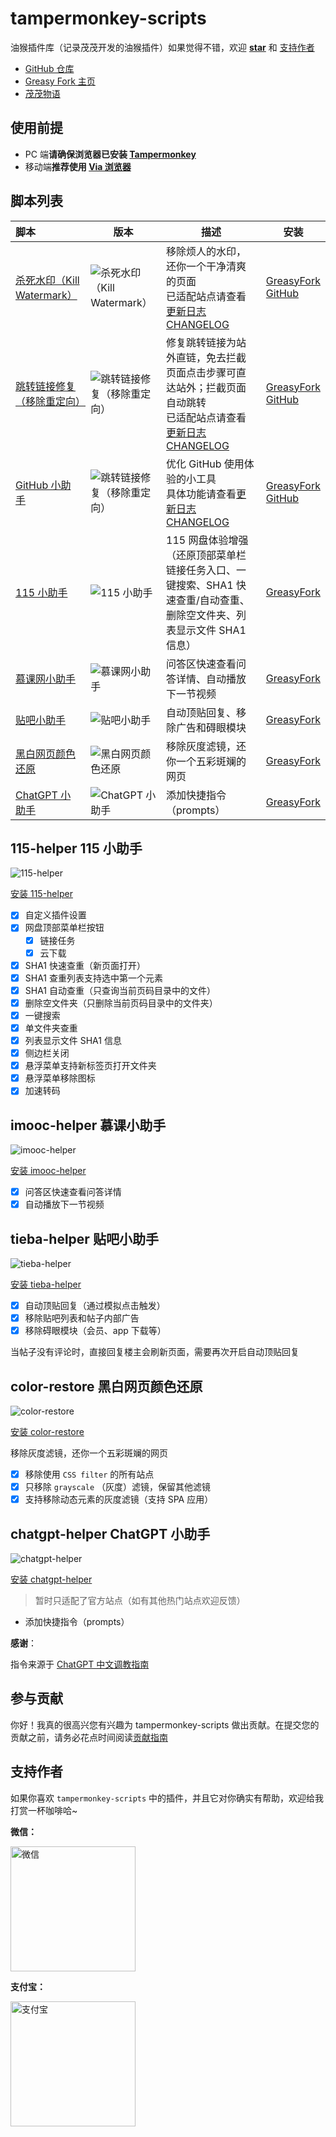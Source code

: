 # tampermonkey-scripts

油猴插件库（记录茂茂开发的油猴插件）如果觉得不错，欢迎 [**star**](https://github.com/maomao1996/tampermonkey-scripts) 和 [支持作者](#支持作者)

- [GitHub 仓库](https://github.com/maomao1996/tampermonkey-scripts)
- [Greasy Fork 主页](https://greasyfork.org/zh-CN/users/440613)
- [茂茂物语](https://notes.fe-mm.com)

## 使用前提

- PC 端**请确保浏览器已安装 [Tampermonkey](https://chrome.google.com/webstore/detail/tampermonkey/dhdgffkkebhmkfjojejmpbldmpobfkfo)**
- 移动端**推荐使用 [Via 浏览器](https://viayoo.com/zh-cn/)**

## 脚本列表

| 脚本                                                                                                                  | 版本                                                                      | 描述                                                                                                                                                                                                                     | 安装                                                                                                                                                             |
| :-------------------------------------------------------------------------------------------------------------------- | ------------------------------------------------------------------------- | ------------------------------------------------------------------------------------------------------------------------------------------------------------------------------------------------------------------------ | ---------------------------------------------------------------------------------------------------------------------------------------------------------------- |
| [杀死水印（Kill Watermark）](https://github.com/maomao1996/tampermonkey-scripts/tree/master/packages/kill-watermark)  | ![杀死水印（Kill Watermark）](https://img.shields.io/greasyfork/v/459646) | 移除烦人的水印，还你一个干净清爽的页面<br />已适配站点请查看[更新日志 CHANGELOG](https://github.com/maomao1996/tampermonkey-scripts/blob/master/packages/kill-watermark/CHANGELOG.md)                                    | [GreasyFork](https://greasyfork.org/zh-CN/scripts/459646)<br />[GitHub](https://github.com/maomao1996/tampermonkey-scripts/raw/gh-pages/kill-watermark.user.js)  |
| [跳转链接修复（移除重定向）](https://github.com/maomao1996/tampermonkey-scripts/tree/master/packages/remove-redirect) | ![跳转链接修复（移除重定向）](https://img.shields.io/greasyfork/v/395970) | 修复跳转链接为站外直链，免去拦截页面点击步骤可直达站外；拦截页面自动跳转<br />已适配站点请查看[更新日志 CHANGELOG](https://github.com/maomao1996/tampermonkey-scripts/blob/master/packages/remove-redirect/CHANGELOG.md) | [GreasyFork](https://greasyfork.org/zh-CN/scripts/395970)<br />[GitHub](https://github.com/maomao1996/tampermonkey-scripts/raw/gh-pages/remove-redirect.user.js) |
| [GitHub 小助手](https://github.com/maomao1996/tampermonkey-scripts/tree/master/packages/github-helper)                | ![跳转链接修复（移除重定向）](https://img.shields.io/greasyfork/v/484924) | 优化 GitHub 使用体验的小工具<br />具体功能请查看[更新日志 CHANGELOG](https://github.com/maomao1996/tampermonkey-scripts/blob/master/packages/github-helper/CHANGELOG.md)                                                 | [GreasyFork](https://greasyfork.org/zh-CN/scripts/484924)<br />[GitHub](https://github.com/maomao1996/tampermonkey-scripts/raw/gh-pages/github-helper.user.js)   |
| [115 小助手](#115-helper-115-小助手)                                                                                  | ![115 小助手](https://img.shields.io/greasyfork/v/413142)                 | 115 网盘体验增强（还原顶部菜单栏链接任务入口、一键搜索、SHA1 快速查重/自动查重、删除空文件夹、列表显示文件 SHA1 信息）                                                                                                   | [GreasyFork](https://greasyfork.org/zh-CN/scripts/413142)                                                                                                        |
| [慕课网小助手](#imooc-helper-慕课小助手)                                                                              | ![慕课网小助手](https://img.shields.io/greasyfork/v/396378)               | 问答区快速查看问答详情、自动播放下一节视频                                                                                                                                                                               | [GreasyFork](https://greasyfork.org/zh-CN/scripts/396378)                                                                                                        |
| [贴吧小助手](#tieba-helper-贴吧小助手)                                                                                | ![贴吧小助手](https://img.shields.io/greasyfork/v/419001)                 | 自动顶贴回复、移除广告和碍眼模块                                                                                                                                                                                         | [GreasyFork](https://greasyfork.org/zh-CN/scripts/419001)                                                                                                        |
| [黑白网页颜色还原](#color-restore-黑白网页颜色还原)                                                                   | ![黑白网页颜色还原](https://img.shields.io/greasyfork/v/455825)           | 移除灰度滤镜，还你一个五彩斑斓的网页                                                                                                                                                                                     | [GreasyFork](https://greasyfork.org/zh-CN/scripts/455825)                                                                                                        |
| [ChatGPT 小助手](#chatgpt-helper-chatgpt-小助手)                                                                      | ![ChatGPT 小助手](https://img.shields.io/greasyfork/v/462447)             | 添加快捷指令（prompts）                                                                                                                                                                                                  | [GreasyFork](https://greasyfork.org/zh-CN/scripts/462447)                                                                                                        |

## 115-helper 115 小助手

![115-helper](https://img.shields.io/greasyfork/v/413142)

[安装 115-helper](https://greasyfork.org/zh-CN/scripts/413142)

- [x] 自定义插件设置
- [x] 网盘顶部菜单栏按钮
  - [x] 链接任务
  - [x] 云下载
- [x] SHA1 快速查重（新页面打开）
- [x] SHA1 查重列表支持选中第一个元素
- [x] SHA1 自动查重（只查询当前页码目录中的文件）
- [x] 删除空文件夹（只删除当前页码目录中的文件夹）
- [x] 一键搜索
- [x] 单文件夹查重
- [x] 列表显示文件 SHA1 信息
- [x] 侧边栏关闭
- [x] 悬浮菜单支持新标签页打开文件夹
- [x] 悬浮菜单移除图标
- [x] 加速转码

## imooc-helper 慕课小助手

![imooc-helper](https://img.shields.io/greasyfork/v/396378)

[安装 imooc-helper](https://greasyfork.org/zh-CN/scripts/396378)

- [x] 问答区快速查看问答详情
- [x] 自动播放下一节视频

## tieba-helper 贴吧小助手

![tieba-helper](https://img.shields.io/greasyfork/v/419001)

[安装 tieba-helper](https://greasyfork.org/zh-CN/scripts/419001)

- [x] 自动顶贴回复（通过模拟点击触发）
- [x] 移除贴吧列表和帖子内部广告
- [x] 移除碍眼模块（会员、app 下载等）

当帖子没有评论时，直接回复楼主会刷新页面，需要再次开启自动顶贴回复

## color-restore 黑白网页颜色还原

![color-restore](https://img.shields.io/greasyfork/v/455825)

[安装 color-restore](https://greasyfork.org/zh-CN/scripts/455825)

移除灰度滤镜，还你一个五彩斑斓的网页

- [x] 移除使用 `CSS filter` 的所有站点
- [x] 只移除 `grayscale` （灰度）滤镜，保留其他滤镜
- [x] 支持移除动态元素的灰度滤镜（支持 SPA 应用）

## chatgpt-helper ChatGPT 小助手

![chatgpt-helper](https://img.shields.io/greasyfork/v/462447)

[安装 chatgpt-helper](https://greasyfork.org/zh-CN/scripts/462447)

> 暂时只适配了官方站点（如有其他热门站点欢迎反馈）

- 添加快捷指令（prompts）

**感谢**：

指令来源于 [ChatGPT 中文调教指南](https://github.com/PlexPt/awesome-chatgpt-prompts-zh)

## 参与贡献

你好！我真的很高兴您有兴趣为 tampermonkey-scripts 做出贡献。在提交您的贡献之前，请务必花点时间阅读[贡献指南](/.github/CONTRIBUTING.md)

## 支持作者

如果你喜欢 `tampermonkey-scripts` 中的插件，并且它对你确实有帮助，欢迎给我打赏一杯咖啡哈~

**微信：**

<img src="https://cdn.jsdelivr.net/gh/maomao1996/picture/sponsor/wechat-color.webp" width="200" alt="微信" />

**支付宝：**

<img src="https://cdn.jsdelivr.net/gh/maomao1996/picture/sponsor/alipay-color.webp" width="200" alt="支付宝" />
